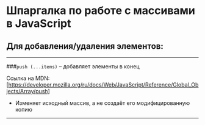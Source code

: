 # Шпаргалка по работе с массивами в JavaScript


## Для добавления/удаления элементов: 

***
 ###```push (...items)``` – добавляет элементы в конец

Ссылка на MDN: [https://developer.mozilla.org/ru/docs/Web/JavaScript/Reference/Global_Objects/Array/push]

* Изменяет исходный массив, а не создаёт его модифицированную копию

***
